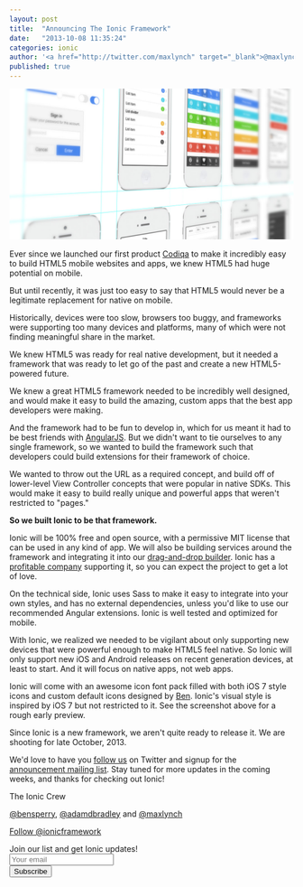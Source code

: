 ```yaml
---
layout: post
title:  "Announcing The Ionic Framework"
date:   "2013-10-08 11:35:24"
categories: ionic
author: '<a href="http://twitter.com/maxlynch" target="_blank">@maxlynch</a>'
published: true
---
```


<img class="showcase-image" src="/img/blog/preview.jpg">

<p>Ever since we launched our first product <a href="http://codiqa.com/">Codiqa</a> to make it incredibly easy to build HTML5 mobile websites and apps, we knew HTML5 had huge potential on mobile.</p>

<p>But until recently, it was just too easy to say that HTML5 would never be a legitimate replacement for native on mobile.</p>

<p>Historically, devices were too slow, browsers too buggy, and frameworks were supporting too many devices and platforms, many of which were not finding meaningful share in the market.</p>

<p>We knew HTML5 was ready for real native development, but it needed a framework that was ready to let go of the past and create a new HTML5-powered future.</p>

<p>We knew a great HTML5 framework needed to be incredibly well designed, and would make it easy to build the amazing, custom apps that the best app developers were making.</p>

<p>And the framework had to be fun to develop in, which for us meant it had to be best friends with <a href="http://angularjs.com/">AngularJS</a>. But we didn't want to tie ourselves to any single framework, so we wanted to build the framework such that developers could build extensions for their framework of choice.</p>

<p>We wanted to throw out the URL as a required concept, and build off of lower-level View Controller concepts that were popular in native SDKs. This would make it easy to build
really unique and powerful apps that weren't restricted to "pages."</p>

<p><strong>So we built Ionic to be that framework.</strong></p>

<p>Ionic will be 100% free and open source, with a permissive MIT license that can be used in any kind of app. We will also be building services around the framework and integrating it into our <a href="http://codiqa.com/">drag-and-drop builder</a>. Ionic has a <a href="http://drifty.com/">profitable company</a> supporting it, so you can expect the project to get a lot of love.</p>

<p>On the technical side, Ionic uses Sass to make it easy to integrate into your own styles, and has no external dependencies, unless you'd like to use our recommended Angular extensions. Ionic is well tested and optimized for mobile.</p>

<p>With Ionic, we realized we needed to be vigilant about only supporting new devices that were powerful enough to make HTML5 feel native. So Ionic will only support new iOS and Android releases on recent generation devices, at least to start. And it will focus on native apps, not web apps.</p>

<p>Ionic will come with an awesome icon font pack filled with both iOS 7 style icons and custom default icons designed by <a href="http://twitter.com/helloimben">Ben</a>. Ionic's visual style is inspired by iOS 7 but not restricted to it. See the screenshot above for a rough early preview.</p>

<p>Since Ionic is a new framework, we aren't quite ready to release it. We are shooting for late October, 2013.</p>

<p>We'd love to have you <a href="http://twitter.com/ionicframework">follow us</a> on Twitter and signup for the <a href="http://ionicframework.com/">announcement mailing list</a>. Stay tuned for more updates in the coming weeks, and thanks for checking out Ionic!</p>

<p>The Ionic Crew</p>
<p><a href="http://twitter.com/helloimben">@bensperry</a>, <a href="http://twitter.com/adamdbradley">@adamdbradley</a> and <a href="http://twitter.com/maxlynch">@maxlynch</a></p>

<a href="https://twitter.com/ionicframework" class="twitter-follow-button" data-show-count="false" data-size="large">Follow @ionicframework</a>
<script>
!function(d,s,id){var js,fjs=d.getElementsByTagName(s)[0],p=/^http:/.test(d.location)?'http':'https';if(!d.getElementById(id)){js=d.createElement(s);js.id=id;js.src=p+'://platform.twitter.com/widgets.js';fjs.parentNode.insertBefore(js,fjs);}}(document, 'script', 'twitter-wjs');</script>

<form action="http://codiqa.createsend.com/t/t/s/jytylh/" method="post" class="form">
        <div class="form-group">
          <label for="fieldEmail">Join our list and get Ionic updates!</label><br />
          <div class="row">
            <div class="col-sm-5">
              <input id="fieldEmail" class="form-control" name="cm-jytylh-jytylh" type="email" placeholder="Your email" required />
            </div>
          </div>
        </div>
      </div>
    </div>
    <div class="form-group">
      <button type="submit" class="btn btn-primary">Subscribe</button>
    </div>
</form>
